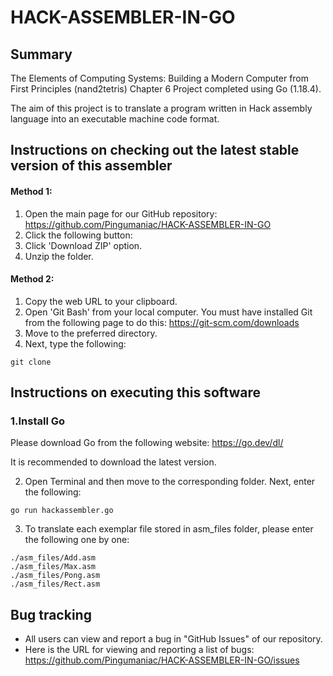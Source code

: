 # HACK-ASSEMBLER-IN-GO

## Summary
The Elements of Computing Systems: Building a Modern Computer from First Principles (nand2tetris) Chapter 6 Project completed using Go (1.18.4).

The aim of this project is to translate a program written in Hack assembly language into an executable machine code format.

## Instructions on checking out the latest stable version of this assembler

#### Method 1:
1. Open the main page for our GitHub repository: https://github.com/Pingumaniac/HACK-ASSEMBLER-IN-GO
2. Click the following button: <img src = "https://user-images.githubusercontent.com/63883314/115416097-69ade280-a232-11eb-8401-8c41362ab4c2.png" width="44" height="14">
3. Click 'Download ZIP' option.
4. Unzip the folder.

#### Method 2:
1.  Copy the web URL to your clipboard.
2.  Open 'Git Bash' from your local computer. You must have installed Git from the following page to do this: https://git-scm.com/downloads
3.  Move to the preferred directory.
4.  Next, type the following:
```
git clone
```

## Instructions on executing this software

### 1.Install Go

Please download Go from the following website: https://go.dev/dl/

It is recommended to download the latest version.

2. Open Terminal and then move to the corresponding folder. Next, enter the following:
```
go run hackassembler.go
```

3. To translate each exemplar file stored in asm_files folder, please enter the following one by one:
```
./asm_files/Add.asm
./asm_files/Max.asm
./asm_files/Pong.asm
./asm_files/Rect.asm
```

## Bug tracking

* All users can view and report a bug in "GitHub Issues" of our repository. 
* Here is the URL for viewing and reporting a list of bugs: https://github.com/Pingumaniac/HACK-ASSEMBLER-IN-GO/issues
